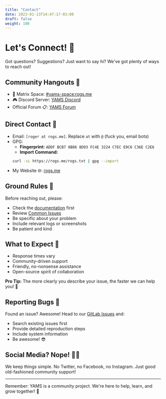 ```yaml
---
title: "Contact"
date: 2023-01-13T14:47:17-03:00
draft: false
weight: 100
---
```


# Let's Connect! 🤝

Got questions? Suggestions? Just want to say hi? We've got plenty of ways to reach out! 

## Community Hangouts 🏡

- 💬 Matrix Space: [#yams-space:rogs.me](https://matrix.to/#/#yams-space:rogs.me)
- 🎮 Discord Server: [YAMS Discord](https://discord.gg/Gwae3tNMST)
- Official Forum 📋: [YAMS Forum](https://forum.yams.media)

## Direct Contact 📧

- Email: `[roger at rogs.me]`. Replace `at` with `@` (fuck you, email bots)
- GPG:
  + **Fingerprint:** `ADDF BCB7 8B86 8D93 FC4E 3224 C7EC E9C6 C36E C2E6`
  + **Import Command:** 
  ```bash
  curl -sL https://rogs.me/rogs.txt | gpg --import
  ```
- My Website 🌐: [rogs.me](https://rogs.me)

## Ground Rules 📏

Before reaching out, please:
- Check the [documentation](/) first
- Review [Common Issues](/faqs/common-errors/)
- Be specific about your problem
- Include relevant logs or screenshots
- Be patient and kind

## What to Expect 🤔

- Response times vary
- Community-driven support
- Friendly, no-nonsense assistance
- Open-source spirit of collaboration

**Pro Tip:** The more clearly you describe your issue, the faster we can help you! 🚀

## Reporting Bugs 🐛

Found an issue? Awesome! Head to our [GitLab Issues](https://gitlab.com/rogs/yams/-/issues) and:
- Search existing issues first
- Provide detailed reproduction steps
- Include system information
- Be awesome! 😎

## Social Media? Nope! 🙅‍♂️

We keep things simple. No Twitter, no Facebook, no Instagram. Just good old-fashioned community support!

---

Remember: YAMS is a community project. We're here to help, learn, and grow together! 💖
